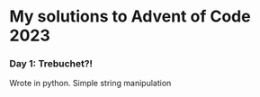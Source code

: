 # My solutions to Advent of Code 2023

### Day 1: Trebuchet?!
Wrote in python. Simple string manipulation